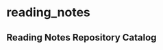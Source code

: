 # reading_notes
Reading Notes Repository 
Catalog
----------------------------------------------------------

